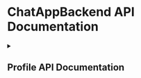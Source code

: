 # ChatAppBackend API Documentation
<details>
<summary><h2>Profile API Documentation</h2></summary>
  
## GetProfile

Retrieves the profile information for a given username.

**Endpoint:** `/api/profile/{username}`

**Method:** GET

**Parameters:**
- `{username}` (path parameter): The username of the profile to retrieve.

**Response:**
- Status: 200 OK
- Body:
  - `Username` (string): The username of the profile.
  - `Email` (string): The email address of the profile.
  - `Password` (string): The password of the profile.
  - `FirstName` (string): The first name of the profile.
  - `LastName` (string): The last name of the profile.

**Failed Request Responses:**
- Status: 404 Not Found
  - Body: Profile with username {username} not found.

## AddProfile

Creates a new profile.

**Endpoint:** `/api/profile`

**Method:** POST

**Parameters:**
- Body: The profile object containing the following fields:
  - `Username` (string, required): The username for the new profile.
  - `Email` (string, required): The email address for the new profile.
  - `Password` (string, required): The password for the new profile.
  - `FirstName` (string, required): The first name for the new profile.
  - `LastName` (string, required): The last name for the new profile.

**Response:**
- Status: 201 Created
- Headers:
  - `Location`: The URL of the newly created profile resource.
- Body:
  - `Username` (string): The username of the created profile.
  - `Email` (string): The email address of the created profile.
  - `Password` (string): The password of the created profile.
  - `FirstName` (string): The first name of the created profile.
  - `LastName` (string): The last name of the created profile.
 
**Failed Request Responses:**
- Status: 409 Conflict
  - Body: Cannot create profile.\n{error message}
</details>
